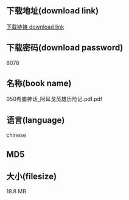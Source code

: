 ## 下载地址(download link)
[下载链接 download link](https://tutu365.netlify.app/?s=050%E5%B8%8C%E8%85%8A%E7%A5%9E%E8%AF%9D_%E9%98%BF%E8%80%B3%E6%88%88%E8%8B%B1%E9%9B%84%E5%8E%86%E9%99%A9%E8%AE%B0.pdf)

## 下载密码(download password)
8078

## 名称(book name)
050希腊神话_阿耳戈英雄历险记.pdf.pdf

## 语言(language)
chinese

## MD5


## 大小(filesize)
18.8 MB
